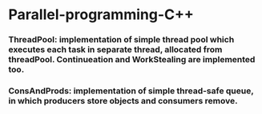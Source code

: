 # Parallel-programming-C++
### ThreadPool: implementation of simple thread pool which executes each task in separate thread, allocated from threadPool. Continueation and WorkStealing are implemented too.
### ConsAndProds: implementation of simple thread-safe queue, in which producers store objects and consumers remove.
